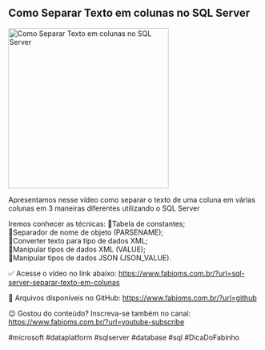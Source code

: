 ## Como Separar Texto em colunas no SQL Server

<img src="https://fabioms.com.br/uploads/youtube/MyEPRj1BXSw.png" alt="Como Separar Texto em colunas no SQL Server" title="SQL Server" width="320"/>

Apresentamos nesse vídeo como separar o texto de uma coluna em várias colunas em 3 maneiras diferentes utilizando o SQL Server

Iremos conhecer as técnicas:
🔹Tabela de constantes;  
🔹Separador de nome de objeto (PARSENAME);  
🔹Converter texto para tipo de dados XML;  
🔹Manipular tipos de dados XML (VALUE);  
🔹Manipular tipos de dados JSON (JSON_VALUE).  

✅ Acesse o vídeo no link abaixo:
https://www.fabioms.com.br/?url=sql-server-separar-texto-em-colunas

📁 Arquivos disponíveis no GitHub:
https://www.fabioms.com.br/?url=github

😉 Gostou do conteúdo? Inscreva-se também no canal:
https://www.fabioms.com.br/?url=youtube-subscribe 

#microsoft #dataplatform #sqlserver #database #sql #DicaDoFabinho